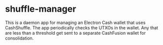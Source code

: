 # shuffle-manager

This is a daemon app for managing an Electron Cash wallet that uses CashShuffle. The app periodically checks the UTXOs in the wallet. Any that are less than a threshold get sent to a separate CashFusion wallet for consolidation.
